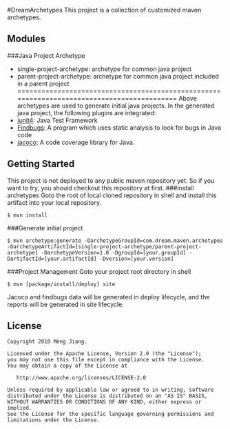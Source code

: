 #DreamArchetypes
This project is a collection of customized maven archetypes.

## Modules
###Java Project Archetype
* single-project-archetype: archetype for common java project
* parent-project-archetype: archetype for common java project included in a parent project
===========================================================================================
Above archetypes are used to generate initial java projects. In the generated java project, the following plugins are integrated:
* [junit4](http://junit.org/junit4): Java Test Framework
* [Findbugs](http://findbugs.sourceforge.net/): A program which uses static analysis to look for bugs in Java code
* [jacoco](http://www.eclemma.org/jacoco/trunk/doc/maven.html): A code coverage library for Java.

## Getting Started
This project is not deployed to any public maven repository yet. So if you want to try, you should checkout this repository at first.
###install archetypes
Goto the root of local cloned repository in shell and install this artifact into your local repository.
```
$ mvn install
```
###Generate initial project
```
$ mvn archetype:generate -DarchetypeGroupId=com.dream.maven.archetypes -DarchetypeArtifactId=[single-project-archetype/parent-project-archetype] -DarchetypeVersion=1.0 -DgroupId=[your.groupId] -DartifactId=[your.artifactId] -Dversion=[your.version]
```

###Project Management
Goto your project root directory in shell
```
$ mvn [package/install/deploy] site
```
Jacoco and findbugs data will be generated in deploy lifecycle, and the reports will be generated in site lifecycle.

## License

    Copyright 2018 Meng Jiang.

    Licensed under the Apache License, Version 2.0 (the "License");
    you may not use this file except in compliance with the License.
    You may obtain a copy of the License at

       http://www.apache.org/licenses/LICENSE-2.0

    Unless required by applicable law or agreed to in writing, software
    distributed under the License is distributed on an "AS IS" BASIS,
    WITHOUT WARRANTIES OR CONDITIONS OF ANY KIND, either express or implied.
    See the License for the specific language governing permissions and
    limitations under the License.
